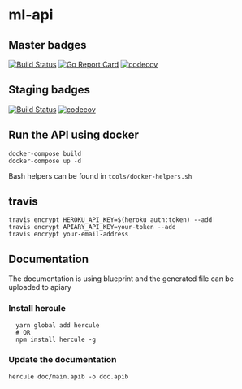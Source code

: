 # ml-api

## Master badges
[![Build Status](https://travis-ci.org/melvin-laplanche/ml-api.svg?branch=master)](https://travis-ci.org/melvin-laplanche/ml-api)
[![Go Report Card](https://goreportcard.com/badge/github.com/melvin-laplanche/ml-api)](https://goreportcard.com/report/github.com/melvin-laplanche/ml-api)
[![codecov](https://codecov.io/gh/melvin-laplanche/ml-api/branch/master/graph/badge.svg)](https://codecov.io/gh/melvin-laplanche/ml-api)

## Staging badges
[![Build Status](https://travis-ci.org/melvin-laplanche/ml-api.svg?branch=staging)](https://travis-ci.org/melvin-laplanche/ml-api)
[![codecov](https://codecov.io/gh/melvin-laplanche/ml-api/branch/staging/graph/badge.svg)](https://codecov.io/gh/melvin-laplanche/ml-api)

## Run the API using docker

```
docker-compose build
docker-compose up -d
```

Bash helpers can be found in `tools/docker-helpers.sh`

## travis

```
travis encrypt HEROKU_API_KEY=$(heroku auth:token) --add
travis encrypt APIARY_API_KEY=your-token --add
travis encrypt your-email-address
```

## Documentation

The documentation is using blueprint and the generated file can be uploaded to apiary

### Install hercule

```
  yarn global add hercule
  # OR
  npm install hercule -g
```

### Update the documentation

```
hercule doc/main.apib -o doc.apib
```
